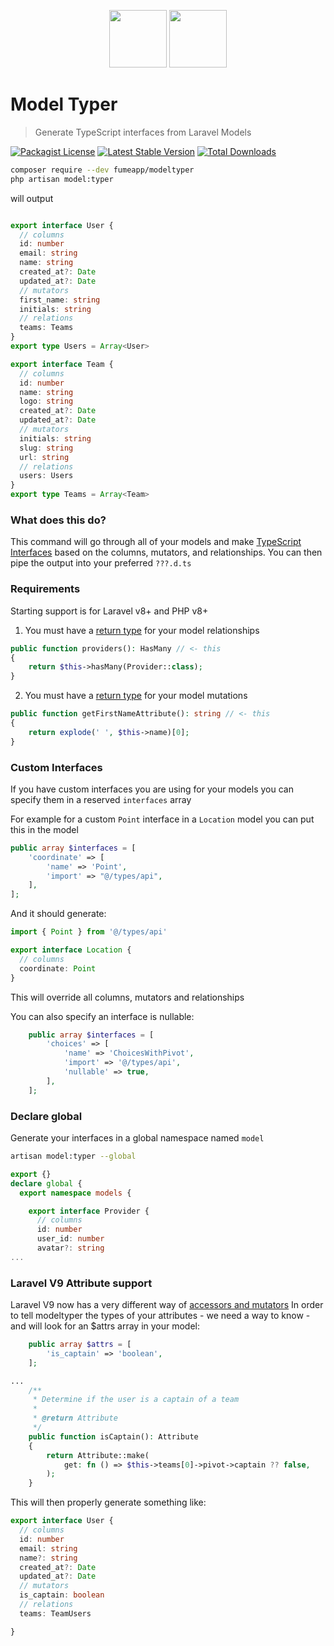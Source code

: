 
<p align="center">
  <a href="https://laravel.com"><img src="https://upload.wikimedia.org/wikipedia/commons/thumb/9/9a/Laravel.svg/1200px-Laravel.svg.png" width="92" height="92" /></a>
  <a href="https://www.typescriptlang.org/"><img src="https://miro.medium.com/max/816/1*mn6bOs7s6Qbao15PMNRyOA.png" width="92" height="92" /></a>
</p>


# Model Typer
> Generate TypeScript interfaces from Laravel Models

[![Packagist License](https://poser.pugx.org/fumeapp/modeltyper/license.png)](https://choosealicense.com/licenses/apache-2.0/)
[![Latest Stable Version](https://poser.pugx.org/fumeapp/modeltyper/version.png)](https://packagist.org/packages/fumeapp/modeltyper)
[![Total Downloads](https://poser.pugx.org/fumeapp/modeltyper/d/total.png)](https://packagist.org/packages/fumeapp/modeltyper)

```bash
composer require --dev fumeapp/modeltyper
php artisan model:typer
```

will output 

```ts

export interface User {
  // columns
  id: number
  email: string
  name: string
  created_at?: Date
  updated_at?: Date
  // mutators
  first_name: string
  initials: string
  // relations
  teams: Teams
}
export type Users = Array<User>

export interface Team {
  // columns
  id: number
  name: string
  logo: string
  created_at?: Date
  updated_at?: Date
  // mutators
  initials: string
  slug: string
  url: string
  // relations
  users: Users
}
export type Teams = Array<Team>
```


### What does this do?
This command will go through all of your models and make [TypeScript Interfaces](https://www.typescriptlang.org/docs/handbook/2/objects.html) based on the columns, mutators, and relationships.  You can then pipe the output into your preferred `???.d.ts`

### Requirements
Starting support is for Laravel v8+ and PHP v8+ 

1. You must have a [return type](https://www.php.net/manual/en/language.types.declarations.php) for your model relationships
```php
public function providers(): HasMany // <- this
{
    return $this->hasMany(Provider::class);
}
```
2. You must have a [return type](https://www.php.net/manual/en/language.types.declarations.php) for your model mutations
```php
public function getFirstNameAttribute(): string // <- this
{
    return explode(' ', $this->name)[0];
}
```

### Custom Interfaces
If you have custom interfaces you are using for your models you can specify them in a reserved `interfaces` array

For example for a custom `Point` interface in a `Location` model you can put this in the model

```php
public array $interfaces = [
    'coordinate' => [
        'name' => 'Point',
        'import' => "@/types/api",
    ],
];
```

And it should generate:

```ts
import { Point } from '@/types/api'

export interface Location {
  // columns
  coordinate: Point
}
```

This will override all columns, mutators and relationships

You can also specify an interface is nullable:

```php
    public array $interfaces = [
        'choices' => [
            'name' => 'ChoicesWithPivot',
            'import' => '@/types/api',
            'nullable' => true,
        ],
    ];
```


### Declare global
Generate your interfaces in a global namespace named `model`
```bash
artisan model:typer --global
```

```ts
export {}
declare global {
  export namespace models {

    export interface Provider {
      // columns
      id: number
      user_id: number
      avatar?: string
...
```

### Laravel V9 Attribute support
Laravel V9 now has a very different way of [accessors and mutators](https://laravel.com/docs/9.x/eloquent-mutators#accessors-and-mutators)
In order to tell modeltyper the types of your attributes - we need a way to know - and will look for an $attrs array in your model:

```php
    public array $attrs = [
        'is_captain' => 'boolean',
    ];

...
    /**
     * Determine if the user is a captain of a team
     *
     * @return Attribute
     */
    public function isCaptain(): Attribute
    {
        return Attribute::make(
            get: fn () => $this->teams[0]->pivot->captain ?? false,
        );
    }
```

This will then properly generate something like:

```ts
export interface User {
  // columns
  id: number
  email: string
  name?: string
  created_at?: Date
  updated_at?: Date
  // mutators
  is_captain: boolean
  // relations
  teams: TeamUsers

}

```
